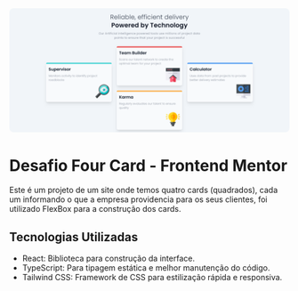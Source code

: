 <img style="border-radius: 8px;" src="../images/Four-Card.png">

# Desafio Four Card - Frontend Mentor

Este é um projeto de um site onde temos quatro cards (quadrados), cada um informando o que a empresa providencia para os seus clientes, foi utilizado FlexBox para a construção dos cards.

## Tecnologias Utilizadas

- React: Biblioteca para construção da interface.
- TypeScript: Para tipagem estática e melhor manutenção do código.
- Tailwind CSS: Framework de CSS para estilização rápida e responsiva.
